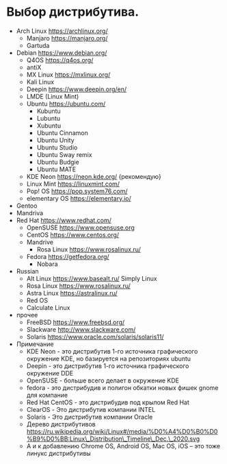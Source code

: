 # Выбор дистрибутива.

* Arch Linux https://archlinux.org/
  * Manjaro https://manjaro.org/
  * Gartuda
* Debian https://www.debian.org/
  * Q4OS https://q4os.org/
  * antiX
  * MX Linux https://mxlinux.org/
  * Kali Linux
  * Deepin https://www.deepin.org/en/
  * LMDE (Linux Mint)
  * Ubuntu https://ubuntu.com/
    * Kubuntu
    * Lubuntu
    * Xubuntu
    * Ubuntu Cinnamon
    * Ubuntu Unity
    * Ubuntu Studio
    * Ubuntu Sway remix
    * Ubuntu Budgie
    * Ubuntu MATE
  * KDE Neon https://neon.kde.org/ {рекомендую}
  * Linux Mint https://linuxmint.com/
  * Pop! OS https://pop.system76.com/
  * elementary OS https://elementary.io/
* Gentoo
* Mandriva
* Red Hat https://www.redhat.com/
  * OpenSUSE https://www.opensuse.org
  * CentOS https://www.centos.org/
  * Mandrive
    * Rosa Linux https://www.rosalinux.ru/
  * Fedora https://getfedora.org/
    * Nobara
* Russian
  * Alt Linux https://www.basealt.ru/ Simply Linux
  * Rosa Linux https://www.rosalinux.ru/
  * Astra Linux https://astralinux.ru/
  * Red OS
  * Calculate Linux
* прочее
  * FreeBSD https://www.freebsd.org/
  * Slackware http://www.slackware.com/
  * Solaris https://www.oracle.com/solaris/solaris11/
* Примечание
  * KDE Neon - это дистрибутив 1-го источника графического окружение KDE, но базируется на репозиториях ubuntu
  * Deepin - это дистрибутив 1-го источника графического окружение DDE
  * OpenSUSE - больше всего делает в окружение KDE
  * fedora - это дистрибудив и полигон обкатки новых фишек gnome для компание
  * Red Hat CentOS - это дистрибудив под крылом Red Hat
  * ClearOS - Это дистрибутив компании INTEL
  * Solaris - Это дистрибутив компании Oracle
  * Дерево дистрибутивов https://ru.wikipedia.org/wiki/Linux#/media/%D0%A4%D0%B0%D0%B9%D0%BB:Linux\_Distribution\_Timeline\_Dec.\_2020.svg
  * А и к добавлению Chrome OS, Android OS, Mac OS, iOS – это тоже линукс дистрибутивы

